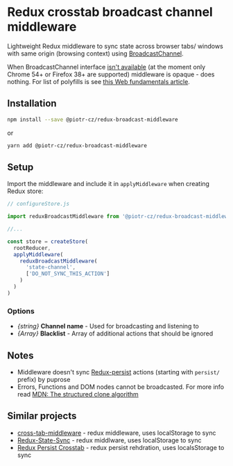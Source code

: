 # Redux crosstab broadcast channel middleware

Lightweight Redux middleware to sync state across browser tabs/ windows with same origin (browsing context) using [BroadcastChannel](https://developer.mozilla.org/en-US/docs/Web/API/BroadcastChannel).

When BroadcastChannel interface [isn't available](https://caniuse.com/#search=BroadcastChannel) (at the moment only Chrome 54+ or Firefox 38+ are supported) middleware is opaque - does nothing.
For list of polyfills is see [this Web fundamentals article](https://developers.google.com/web/updates/2016/09/broadcastchannel#feature_detection_and_browser_support).


## Installation

```sh
npm install --save @piotr-cz/redux-broadcast-middleware
```
or

```sh
yarn add @piotr-cz/redux-broadcast-middleware
```


## Setup

Import the middleware and include it in `applyMiddleware` when creating Redux store:

```js
// configureStore.js

import reduxBroadcastMiddleware from '@piotr-cz/redux-broadcast-middleware'

//...

const store = createStore(
  rootReducer,
  applyMiddleware(
    reduxBroadcastMiddleware(
      'state-channel',
      ['DO_NOT_SYNC_THIS_ACTION']
    )
  )
)
```


### Options

- _{string}_ **Channel name** - Used for broadcasting and listening to
- _{Array}_ **Blacklist** - Array of additional actions that should be ignored


## Notes

- Middleware doesn't sync [Redux-persist](https://www.npmjs.com/package/redux-persist) actions (starting with `persist/` prefix) by puprose
- Errors, Functions and DOM nodes cannot be broadcasted. For more info read [MDN: The structured clone algorithm](https://developer.mozilla.org/en-US/docs/Web/API/Web_Workers_API/Structured_clone_algorithm)


## Similar projects

- [cross-tab-middleware](https://github.com/stutrek/cross-tab-middleware) - redux middleware, uses localStorage to sync
- [Redux-State-Sync](https://github.com/AOHUA/redux-state-sync) - redux middlware, uses localStorage to sync
- [Redux Persist Crosstab](https://github.com/rt2zz/redux-persist-crosstab) - redux persist rehdration, uses localsStorage to sync
